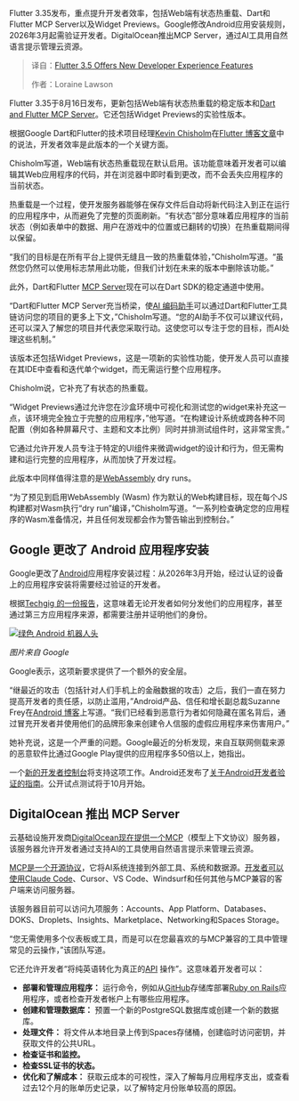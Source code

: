 <!--
title: Flutter 3.5：开发者体验再升级
cover: https://cdn.thenewstack.io/media/2024/04/d8b458d6-dev_news_img-2-2.png
summary: Flutter 3.35发布，重点提升开发者效率，包括Web端有状态热重载、Dart和Flutter MCP Server以及Widget Previews。Google修改Android应用安装规则，2026年3月起需验证开发者。DigitalOcean推出MCP Server，通过AI工具用自然语言提示管理云资源。
-->

Flutter 3.35发布，重点提升开发者效率，包括Web端有状态热重载、Dart和Flutter MCP Server以及Widget Previews。Google修改Android应用安装规则，2026年3月起需验证开发者。DigitalOcean推出MCP Server，通过AI工具用自然语言提示管理云资源。

> 译自：[Flutter 3.5 Offers New Developer Experience Features](https://thenewstack.io/flutter-3-5-offers-new-developer-experience-features/)
> 
> 作者：Loraine Lawson

Flutter 3.35于8月16日发布，更新包括Web端有状态热重载的稳定版本和[Dart and Flutter MCP Server](https://dart.dev/tools/mcp-server)。它还包括Widget Previews的实验性版本。

根据Google Dart和Flutter的技术项目经理[Kevin Chisholm](https://www.linkedin.com/in/kevin-chisholm/)在[Flutter 博客文章](https://medium.com/flutter/whats-new-in-flutter-3-35-c58ef72e3766)中的说法，开发者效率是此版本的一个关键方面。

Chisholm写道，Web端有状态热重载现在默认启用。该功能意味着开发者可以编辑其Web应用程序的代码，并在浏览器中即时看到更改，而不会丢失应用程序的当前状态。

热重载是一个过程，使开发服务器能够在保存文件后自动将新代码注入到正在运行的应用程序中，从而避免了完整的页面刷新。“有状态”部分意味着应用程序的当前状态（例如表单中的数据、用户在游戏中的位置或已翻转的切换）在热重载期间得以保留。

“我们的目标是在所有平台上提供无缝且一致的热重载体验，”Chisholm写道。“虽然您仍然可以使用标志禁用此功能，但我们计划在未来的版本中删除该功能。”

此外，Dart和Flutter [MCP Server](https://thenewstack.io/remote-mcp-servers-inevitable-not-easy/)现在可以在Dart SDK的稳定通道中使用。

“Dart和Flutter MCP Server充当桥梁，使[AI 编码助手](https://thenewstack.io/enhancing-ai-coding-assistants-with-context-using-rag-and-sem-rag/)可以通过Dart和Flutter工具链访问您的项目的更多上下文，”Chisholm写道。“您的AI助手不仅可以建议代码，还可以深入了解您的项目并代表您采取行动。这使您可以专注于您的目标，而AI处理这些机制。”

该版本还包括Widget Previews，这是一项新的实验性功能，使开发人员可以直接在其IDE中查看和迭代单个widget，而无需运行整个应用程序。

Chisholm说，它补充了有状态的热重载。

“Widget Previews通过允许您在沙盒环境中可视化和测试您的widget来补充这一点，该环境完全独立于完整的应用程序，”他写道。“在构建设计系统或跨各种不同配置（例如各种屏幕尺寸、主题和文本比例）同时并排测试组件时，这非常宝贵。”

它通过允许开发人员专注于特定的UI组件来微调widget的设计和行为，但无需构建和运行完整的应用程序，从而加快了开发过程。

此版本中同样值得注意的是[WebAssembly](https://thenewstack.io/what-debugging-javascript-on-webassembly-looks-like/) dry runs。

“为了预见到启用WebAssembly (Wasm) 作为默认的Web构建目标，现在每个JS构建都对Wasm执行“dry run”编译，”Chisholm写道。“一系列检查确定您的应用程序的Wasm准备情况，并且任何发现都会作为警告输出到控制台。”

## Google 更改了 Android 应用程序安装

Google更改了[Android](https://thenewstack.io/code-anywhere-turn-your-android-tablet-into-a-dev-machine/)应用程序安装过程：从2026年3月开始，经过认证的设备上的应用程序安装将需要经过验证的开发者。

根据[Techgig 的一份报告](https://content.techgig.com/technology-guide/google-android-app-installation-rules-developer-verification-2026/articleshow/123522363.cms)，这意味着无论开发者如何分发他们的应用程序，甚至通过第三方应用程序来源，都需要注册并证明他们的身份。

[![绿色 Android 机器人头](https://cdn.thenewstack.io/media/2025/08/b76c67db-android-head_flat.png)](https://cdn.thenewstack.io/media/2025/08/b76c67db-android-head_flat.png)

*图片来自 Google*

Google表示，这项新要求提供了一个额外的安全层。

“继最近的攻击（包括针对人们手机上的金融数据的攻击）之后，我们一直在努力提高开发者的责任感，以防止滥用，”Android产品、信任和增长副总裁Suzanne Frey在[Android 博客](https://android-developers.googleblog.com/2025/08/elevating-android-security.html)上写道。“我们已经看到恶意行为者如何隐藏在匿名背后，通过冒充开发者并使用他们的品牌形象来创建令人信服的虚假应用程序来伤害用户。”

她补充说，这是一个严重的问题。Google最近的分析发现，来自互联网侧载来源的恶意软件比通过Google Play提供的应用程序多50倍以上，她指出。

一个[新的开发者控制台](https://support.google.com/android-developer-console/answer/16450960)将支持这项工作。Android还发布了[关于Android开发者验证的指南](https://developer.android.com/developer-verification/guides)。公开试点测试将于10月开始。

## DigitalOcean 推出 MCP Server

云基础设施开发商[DigitalOcean现在提供一个MCP](https://www.digitalocean.com/blog/mcp-server-public-release)（模型上下文协议）服务器，该服务器允许开发者通过支持AI的工具使用自然语言提示来管理云资源。

[MCP是一个开源协议](https://thenewstack.io/mcp-the-missing-link-between-ai-agents-and-apis/)，它将AI系统连接到外部工具、系统和数据源。[开发者可以使用Claude Code](https://thenewstack.io/claude-code-and-the-art-of-test-driven-development/)、Cursor、VS Code、Windsurf和任何其他与MCP兼容的客户端来访问服务器。

该服务器目前可以访问九项服务：Accounts、App Platform、Databases、DOKS、Droplets、Insights、Marketplace、Networking和Spaces Storage。

“您无需使用多个仪表板或工具，而是可以在您最喜欢的与MCP兼容的工具中管理常见的云操作，”该团队写道。

它还允许开发者“将纯英语转化为真正的[API](https://thenewstack.io/generative-ai-creates-apis-faster-than-teams-can-secure-them/) 操作”。这意味着开发者可以：

* **部署和管理应用程序：** 运行命令，例如从[GitHub](https://thenewstack.io/github-loses-its-ceo-and-independence/)存储库部署[Ruby on Rails](https://thenewstack.io/dhh-wants-to-make-web-dev-easy-again-with-ruby-on-rails/)应用程序，或者检查开发者帐户上有哪些应用程序。
* **创建和管理数据库：** 预置一个新的PostgreSQL数据库或创建一个新的数据库。
* **处理文件：** 将文件从本地目录上传到Spaces存储桶，创建临时访问密钥，并获取文件的公共URL。
* **检查证书和监控。**
* **检查SSL证书的状态。**
* **优化和了解成本：** 获取云成本的可视性，深入了解每月应用程序支出，或查看过去12个月的账单历史记录，以了解特定月份账单较高的原因。